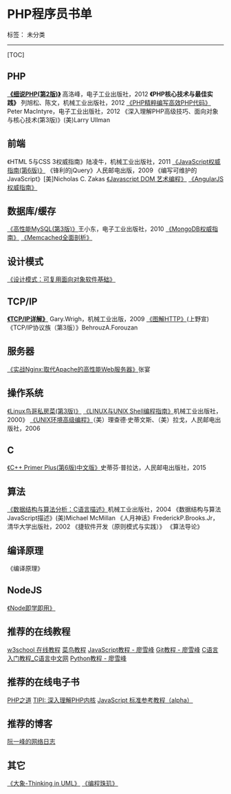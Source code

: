 # PHP程序员书单

标签： 未分类

---

[TOC]

## PHP
**[《细说PHP(第2版)》](http://www.jb51.net/books/105314.html)** 高洛峰，电子工业出版社，2012
**《PHP核心技术与最佳实践》** 列旭松、陈文，机械工业出版社，2012
[《PHP精粹编写高效PHP代码》](http://www.jb51.net/books/218921.html)Peter MacIntyre，电子工业出版社，2012
《深入理解PHP高级技巧、面向对象与核心技术(第3版)》(美)Larry Ullman

## 前端
《HTML 5与CSS 3权威指南》陆凌牛，机械工业出版社，2011
[《JavaScript权威指南(第6版)》](http://www.jb51.net/books/73981.html)
《锋利的jQuery》人民邮电出版，2009
《编写可维护的JavaScript》[美]Nicholas C. Zakas
[《Javascript DOM 艺术编程》](http://pan.baidu.com/s/1gdAIRPx)
[《AngularJS权威指南》](http://pan.baidu.com/s/1eQjUwWa)


## 数据库/缓存
[《高性能MySQL(第3版)》](http://www.linuxidc.com/Linux/2014-10/108464.htm)王小东，电子工业出版社，2010
[《MongoDB权威指南》](http://pan.baidu.com/s/1jGp8Wya)
[《Memcached全面剖析》](http://pan.baidu.com/s/1eQktDr8)

## 设计模式
[《设计模式：可复用面向对象软件基础》](http://pan.baidu.com/s/1eQ8Fiwi)

## TCP/IP
**[《TCP/IP详解》](http://www.3987.com/xiazai/2/48/158/40780.html)** Gary.Wrigh，机械工业出版，2009
[《图解HTTP》](http://pan.baidu.com/s/1pJOFP2r)(上野宣)
《TCP/IP协议族（第3版）》BehrouzA.Forouzan

## 服务器
[《实战Nginx:取代Apache的高性能Web服务器》](http://download.csdn.net/download/q782115868/4704817)张宴

## 操作系统
[《Linux鸟哥私房菜(第3版)》](http://www.ifunmac.com/2013/05/linux-basic-niao3/)
[《LINUX与UNIX Shell编程指南》](http://www.jb51.net/books/58118.html)机械工业出版社，2000》
[《UNIX环境高级编程》](http://download.csdn.net/download/fengfengdiandia/4372834)（美）理查德·史蒂文斯、（美）拉戈，人民邮电出版社，2006

## C
[《C++ Primer Plus(第6版)中文版》](http://www.linuxidc.com/Linux/2014-05/101227.htm)史蒂芬·普拉达，人民邮电出版社，2015

## 算法
[《数据结构与算法分析：C语言描述》](http://www.linuxidc.com/Linux/2014-04/99735.htm)机械工业出版社，2004
《数据结构与算法JavaScript描述》(美)Michael McMillan
《人月神话》FrederickP.Brooks.Jr，清华大学出版社，2002
《捷软件开发（原则模式与实践）》
《算法导论》

## 编译原理
《编译原理》



## NodeJS
[《Node即学即用》](http://pan.baidu.com/s/1dDppfWH)

## 推荐的在线教程
[w3school 在线教程](http://www.w3school.com.cn/)
[菜鸟教程](http://www.runoob.com/)
[JavaScript教程 - 廖雪峰](http://www.liaoxuefeng.com/wiki/001434446689867b27157e896e74d51a89c25cc8b43bdb3000)
[Git教程 - 廖雪峰](http://www.liaoxuefeng.com/wiki/0013739516305929606dd18361248578c67b8067c8c017b000)
[C语言入门教程_C语言中文网](http://c.biancheng.net/cpp/u/jiaocheng/)
[Python教程 - 廖雪峰](http://www.liaoxuefeng.com/wiki/0014316089557264a6b348958f449949df42a6d3a2e542c000)


## 推荐的在线电子书
[PHP之道](http://wulijun.github.io/php-the-right-way/)
[TIPI: 深入理解PHP内核](http://www.php-internals.com/)
[JavaScript 标准参考教程（alpha）
](http://javascript.ruanyifeng.com/)

## 推荐的博客
[阮一峰的网络日志](http://www.ruanyifeng.com/blog/)

## 其它
[《大象-Thinking in UML》](http://pan.baidu.com/s/1o6mLCb4)
[《编程珠玑》](http://pan.baidu.com/share/link?shareid=2216829899&uk=1646533095)






